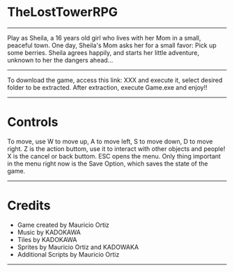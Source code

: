 # TheLostTowerRPG
---
Play as Sheila, a 16 years old girl who lives with her Mom in a small, peaceful town. One day, Sheila's Mom asks her for a small favor: Pick up some berries. Sheila agrees happily, and starts her little adventure, unknown to her the dangers ahead... 

---
To download the game, access this link: XXX and execute it, select desired folder to be extracted. After extraction, execute Game.exe and enjoy!!

---
# Controls
To move, use W to move up, A to move left, S to move down, D to move right. Z is the action buttom, use it to interact with other objects and people! X is the cancel or back buttom. ESC opens the menu. Only thing important in the menu right now is the Save Option, which saves the state of the game.

---
# Credits
* Game created by Mauricio Ortiz
* Music by KADOKAWA
* Tiles by KADOKAWA
* Sprites by Mauricio Ortiz and KADOWAKA
* Additional Scripts by Mauricio Ortiz

---

